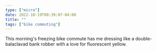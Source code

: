 ```yaml
---
type: ["micro"]
date: 2022-10-19T08:39:07-04:00
title: ""
tags: ["bike commuting"]
---
```

This morning's freezing bike commute has me dressing like a double-balaclavad bank robber with a love for fluorescent yellow.
